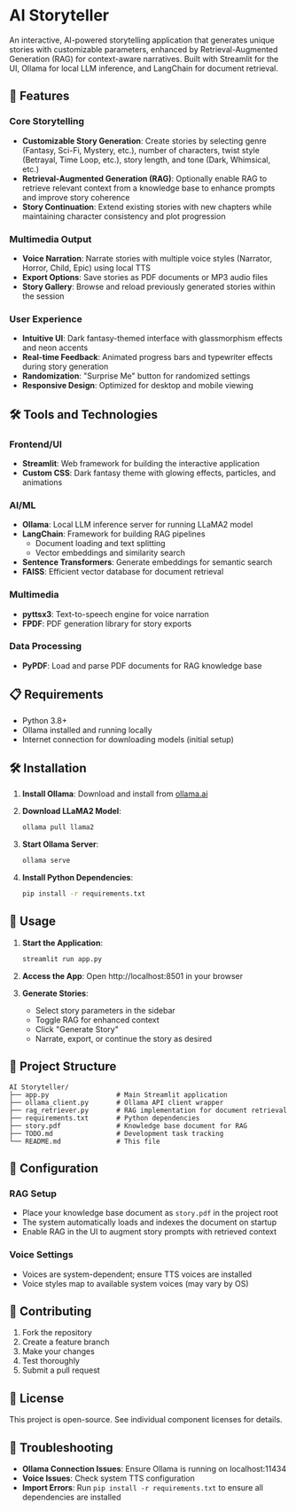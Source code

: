 # AI Storyteller

An interactive, AI-powered storytelling application that generates unique stories with customizable parameters, enhanced by Retrieval-Augmented Generation (RAG) for context-aware narratives. Built with Streamlit for the UI, Ollama for local LLM inference, and LangChain for document retrieval.

## 🚀 Features

### Core Storytelling
- **Customizable Story Generation**: Create stories by selecting genre (Fantasy, Sci-Fi, Mystery, etc.), number of characters, twist style (Betrayal, Time Loop, etc.), story length, and tone (Dark, Whimsical, etc.)
- **Retrieval-Augmented Generation (RAG)**: Optionally enable RAG to retrieve relevant context from a knowledge base to enhance prompts and improve story coherence
- **Story Continuation**: Extend existing stories with new chapters while maintaining character consistency and plot progression

### Multimedia Output
- **Voice Narration**: Narrate stories with multiple voice styles (Narrator, Horror, Child, Epic) using local TTS
- **Export Options**: Save stories as PDF documents or MP3 audio files
- **Story Gallery**: Browse and reload previously generated stories within the session

### User Experience
- **Intuitive UI**: Dark fantasy-themed interface with glassmorphism effects and neon accents
- **Real-time Feedback**: Animated progress bars and typewriter effects during story generation
- **Randomization**: "Surprise Me" button for randomized settings
- **Responsive Design**: Optimized for desktop and mobile viewing

## 🛠️ Tools and Technologies

### Frontend/UI
- **Streamlit**: Web framework for building the interactive application
- **Custom CSS**: Dark fantasy theme with glowing effects, particles, and animations

### AI/ML
- **Ollama**: Local LLM inference server for running LLaMA2 model
- **LangChain**: Framework for building RAG pipelines
  - Document loading and text splitting
  - Vector embeddings and similarity search
- **Sentence Transformers**: Generate embeddings for semantic search
- **FAISS**: Efficient vector database for document retrieval

### Multimedia
- **pyttsx3**: Text-to-speech engine for voice narration
- **FPDF**: PDF generation library for story exports

### Data Processing
- **PyPDF**: Load and parse PDF documents for RAG knowledge base

## 📋 Requirements

- Python 3.8+
- Ollama installed and running locally
- Internet connection for downloading models (initial setup)

## 🛠️ Installation

1. **Install Ollama**:
   Download and install from [ollama.ai](https://ollama.ai/)

2. **Download LLaMA2 Model**:
   ```bash
   ollama pull llama2
   ```

3. **Start Ollama Server**:
   ```bash
   ollama serve
   ```

4. **Install Python Dependencies**:
   ```bash
   pip install -r requirements.txt
   ```

## 🚀 Usage

1. **Start the Application**:
   ```bash
   streamlit run app.py
   ```

2. **Access the App**:
   Open http://localhost:8501 in your browser

3. **Generate Stories**:
   - Select story parameters in the sidebar
   - Toggle RAG for enhanced context 
   - Click "Generate Story"
   - Narrate, export, or continue the story as desired

## 📁 Project Structure

```
AI Storyteller/
├── app.py                 # Main Streamlit application
├── ollama_client.py       # Ollama API client wrapper
├── rag_retriever.py       # RAG implementation for document retrieval
├── requirements.txt       # Python dependencies
├── story.pdf              # Knowledge base document for RAG
├── TODO.md                # Development task tracking
└── README.md              # This file
```

## 🔧 Configuration

### RAG Setup
- Place your knowledge base document as `story.pdf` in the project root
- The system automatically loads and indexes the document on startup
- Enable RAG in the UI to augment story prompts with retrieved context

### Voice Settings
- Voices are system-dependent; ensure TTS voices are installed
- Voice styles map to available system voices (may vary by OS)

## 🤝 Contributing

1. Fork the repository
2. Create a feature branch
3. Make your changes
4. Test thoroughly
5. Submit a pull request

## 📄 License

This project is open-source. See individual component licenses for details.

## 🐛 Troubleshooting

- **Ollama Connection Issues**: Ensure Ollama is running on localhost:11434
- **Voice Issues**: Check system TTS configuration
- **Import Errors**: Run `pip install -r requirements.txt` to ensure all dependencies are installed
